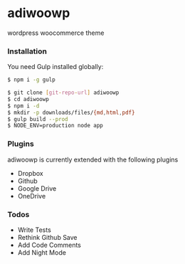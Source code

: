 # adiwoowp
wordpress woocommerce theme

### Installation

You need Gulp installed globally:

```sh
$ npm i -g gulp
```

```sh
$ git clone [git-repo-url] adiwoowp
$ cd adiwoowp
$ npm i -d
$ mkdir -p downloads/files/{md,html,pdf}
$ gulp build --prod
$ NODE_ENV=production node app
```

### Plugins

adiwoowp is currently extended with the following plugins

* Dropbox
* Github
* Google Drive
* OneDrive

### Todos

 - Write Tests
 - Rethink Github Save
 - Add Code Comments
 - Add Night Mode